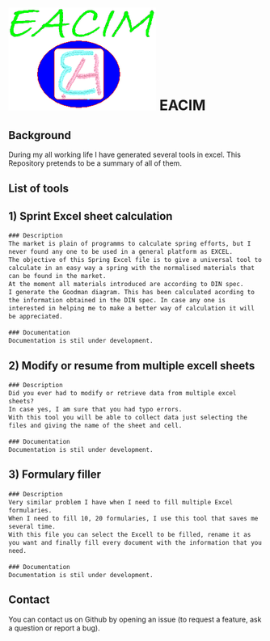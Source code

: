# ![EACIM Logo](https://github.com/ErnestoAvedillo/Excel_tools/blob/main/MiLogo/LOGO%20EACIM.png) EACIM

## Background
During my all working life I have generated several tools in excel. 
This Repository pretends to be a summary of all of them.


## List of tools
## 1) Sprint Excel sheet calculation
	### Description
	The market is plain of programms to calculate spring efforts, but I never found any one to be used in a general platform as EXCEL. 
	The objective of this Spring Excel file is to give a universal tool to calculate in an easy way a spring with the normalised materials that can be found in the market.
	At the moment all materials introduced are according to DIN spec.
	I generate the Goodman diagram. This has been calculated acording to the information obtained in the DIN spec. In case any one is interested in helping me to make a better way of calculation it will be appreciated.
	
	### Documentation
	Documentation is stil under development.

## 2) Modify or resume from multiple excell sheets
	### Description
	Did you ever had to modify or retrieve data from multiple excel sheets?
	In case yes, I am sure that you had typo errors.
	With this tool you will be able to collect data just selecting the files and giving the name of the sheet and cell.

	### Documentation
	Documentation is stil under development.

## 3) Formulary filler
	### Description 
	Very similar problem I have when I need to fill multiple Excel formularies. 
	When I need to fill 10, 20 formularies, I use this tool that saves me several time.
	With this file you can select the Excell to be filled, rename it as you want and finally fill every document with the information that you need.

	### Documentation
	Documentation is stil under development.


## Contact

You can contact us on Github by opening an issue (to request a feature, ask a question or report a bug). 

